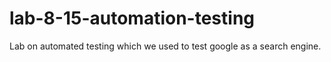 # lab-8-15-automation-testing

Lab on automated testing which we used to test google as a search engine.
